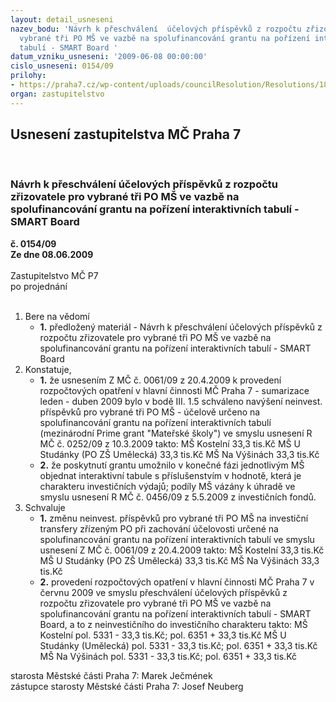 ```yaml
---
layout: detail_usneseni
nazev_bodu: 'Návrh k přeschválení  účelových příspěvků z rozpočtu zřizovatele pro
  vybrané tři PO MŠ ve vazbě na spolufinancování grantu na pořízení interaktivních
  tabulí - SMART Board '
datum_vzniku_usneseni: '2009-06-08 00:00:00'
cislo_usneseni: 0154/09
prilohy:
- https://praha7.cz/wp-content/uploads/councilResolution/Resolutions/18008/3-09-usneseni0552_09r.doc
organ: zastupitelstvo
---
```

<div id="ucUsn_pList" class="usn">
	<span><h2>Usnesení zastupitelstva MČ Praha 7 </h2>
<br></span><div class="standBody">
<span><h3>Návrh k přeschválení  účelových příspěvků z rozpočtu zřizovatele pro vybrané tři PO MŠ ve vazbě na spolufinancování grantu na pořízení interaktivních tabulí - SMART Board </h3></span><div class="center">
		<strong>č. 0154/09</strong><br>
	</div>
<div class="center">
		<strong>Ze dne 08.06.2009</strong><br><br>
	</div>Zastupitelstvo MČ P7<br> po projednání<br><br><ol>
<li>Bere na vědomí<ul><li>
<strong>1.</strong> předložený materiál - Návrh k přeschválení  účelových příspěvků z rozpočtu zřizovatele pro vybrané tři PO MŠ ve vazbě na spolufinancování grantu na pořízení interaktivních tabulí - SMART Board </li></ul>
</li>
<li>Konstatuje,<ul>
<li>
<strong>1.</strong> že usnesením Z MČ č. 0061/09 z 20.4.2009 k provedení rozpočtových opatření v hlavní činnosti MČ Praha 7 - sumarizace leden - duben 2009 bylo v bodě III. 1.5 schváleno navýšení neinvest. příspěvků pro vybrané tři PO MŠ - účelově určeno na spolufinancování grantu na pořízení interaktivních tabulí (mezinárodní Prime grant "Mateřské školy") ve smyslu usnesení R MČ č. 0252/09 z 10.3.2009 takto:       MŠ Kostelní                                              33,3 tis.Kč                                                  MŠ U Studánky (PO ZŠ Umělecká)         33,3 tis.Kč                                                MŠ Na Výšinách                                       33,3 tis.Kč</li>
<li>
<strong>2.</strong> že poskytnutí grantu umožnilo v konečné fázi jednotlivým MŠ objednat interaktivní tabule s příslušenstvím v hodnotě, která je charakteru investičních výdajů; podíly MŠ vázány k úhradě ve smyslu usnesení R MČ č. 0456/09 z 5.5.2009 z investičních fondů.</li>
</ul>
</li>
<li>Schvaluje<ul>
<li>
<strong>1.</strong> změnu neinvest. příspěvků pro vybrané tři PO MŠ  na investiční transfery zřízeným PO  při zachování účelovosti určené na spolufinancování grantu na pořízení interaktivních tabulí ve smyslu usnesení Z MČ č. 0061/09 z 20.4.2009 takto:                                                                                                                                      MŠ Kostelní                                              33,3 tis.Kč                                                     MŠ U Studánky (PO ZŠ Umělecká)         33,3 tis.Kč                                                        MŠ Na Výšinách                                       33,3 tis.Kč</li>
<li>
<strong>2.</strong> provedení rozpočtových opatření v hlavní činnosti MČ Praha 7 v červnu  2009  ve smyslu přeschválení  účelových příspěvků z rozpočtu zřizovatele pro vybrané tři PO MŠ ve vazbě na spolufinancování grantu na pořízení interaktivních tabulí - SMART Board, a to z neinvestičního do investičního charakteru takto:                            MŠ Kostelní                          pol. 5331    - 33,3 tis.Kč;   pol. 6351 + 33,3 tis.Kč MŠ U Studánky (Umělecká) pol. 5331    - 33,3 tis.Kč;   pol. 6351 + 33,3 tis.Kč MŠ Na Výšinách                   pol. 5331    - 33,3 tis.Kč;   pol. 6351 + 33,3 tis.Kč</li>
</ul>
</li>
</ol>starosta Městské části Praha 7: Marek Ječmének<br>zástupce starosty Městské části Praha 7: Josef Neuberg
</div>
</div>